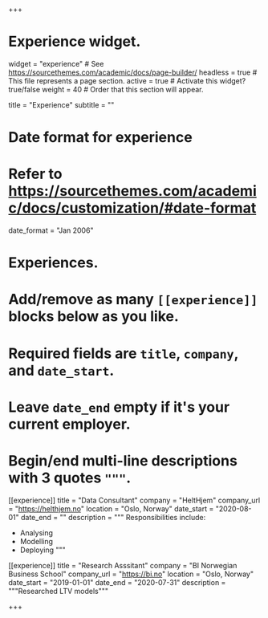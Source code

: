 +++
# Experience widget.
widget = "experience"  # See https://sourcethemes.com/academic/docs/page-builder/
headless = true  # This file represents a page section.
active = true  # Activate this widget? true/false
weight = 40  # Order that this section will appear.

title = "Experience"
subtitle = ""

# Date format for experience
#   Refer to https://sourcethemes.com/academic/docs/customization/#date-format
date_format = "Jan 2006"

# Experiences.
#   Add/remove as many `[[experience]]` blocks below as you like.
#   Required fields are `title`, `company`, and `date_start`.
#   Leave `date_end` empty if it's your current employer.
#   Begin/end multi-line descriptions with 3 quotes `"""`.
[[experience]]
  title = "Data Consultant"
  company = "HeltHjem"
  company_url = "https://helthjem.no"
  location = "Oslo, Norway"
  date_start = "2020-08-01"
  date_end = ""
  description = """
  Responsibilities include:

  * Analysing
  * Modelling
  * Deploying
  """

[[experience]]
  title = "Research Asssitant"
  company = "BI Norwegian Business School"
  company_url = "https://bi.no"
  location = "Oslo, Norway"
  date_start = "2019-01-01"
  date_end = "2020-07-31"
  description = """Researched LTV models"""

+++
